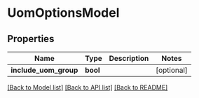 # UomOptionsModel

## Properties
Name | Type | Description | Notes
------------ | ------------- | ------------- | -------------
**include_uom_group** | **bool** |  | [optional] 

[[Back to Model list]](../README.md#documentation-for-models) [[Back to API list]](../README.md#documentation-for-api-endpoints) [[Back to README]](../README.md)



